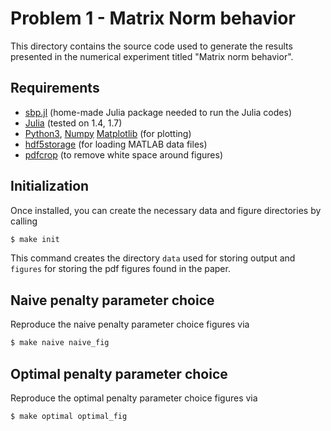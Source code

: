 # Problem 1 - Matrix Norm behavior

This directory contains the source code used to generate the results presented in the numerical
experiment titled "Matrix norm behavior".

## Requirements
 * [sbp.jl](https://github.com/ooreilly/sbp.jl) (home-made Julia package needed to run the Julia
   codes)
 * [Julia](https://julialang.org/) (tested on 1.4, 1.7)
 * [Python3](https://www.python.org/), [Numpy](https://numpy.org/) [Matplotlib](https://matplotlib.org/) (for plotting)
 * [hdf5storage](https://pypi.org/project/hdf5storage/) (for loading MATLAB data files)
 * [pdfcrop](https://ctan.org/pkg/pdfcrop?lang=en) (to remove white space around figures)


## Initialization
Once installed, you can create the necessary data and figure directories by calling
```bash
$ make init
```
This command creates the directory `data` used for storing output and `figures` for storing the pdf
figures found in the paper.

## Naive penalty parameter choice
Reproduce the naive penalty parameter choice figures via
```bash
$ make naive naive_fig
```
 
## Optimal penalty parameter choice
Reproduce the optimal penalty parameter choice figures via
```bash
$ make optimal optimal_fig
```                        

